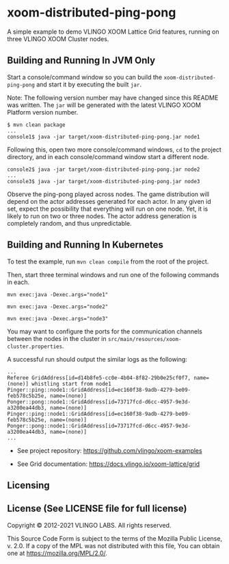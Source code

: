 # xoom-distributed-ping-pong

A simple example to demo VLINGO XOOM Lattice Grid features, running on three VLINGO XOOM Cluster nodes.

## Building and Running In JVM Only

Start a console/command window so you can build the `xoom-distributed-ping-pong` and start it by executing the built `jar`.

Note: The following version number may have changed since this README was written. The `jar` will be generated with the latest
VLINGO XOOM Platform version number.

```
$ mvn clean package
...
console1$ java -jar target/xoom-distributed-ping-pong.jar node1
```

Following this, open two more console/command windows, `cd` to the project directory, and in each console/command window start
a different node.

```
console2$ java -jar target/xoom-distributed-ping-pong.jar node2
...
console3$ java -jar target/xoom-distributed-ping-pong.jar node3
```

Observe the ping-pong played across nodes. The game distribution will depend on the actor addresses generated for each
actor. In any given id set, expect the possibility that everything will run on one node. Yet, it is likely to run on
two or three nodes. The actor address generation is completely random, and thus unpredictable.


## Building and Running In Kubernetes

To test the example, run `mvn clean compile` from the root of the project.

Then, start three terminal windows and run one of the following commands in each.

```
mvn exec:java -Dexec.args="node1"
```
```
mvn exec:java -Dexec.args="node2"
```
```
mvn exec:java -Dexec.args="node3"
```

You may want to configure the ports for the communication channels between the nodes in the cluster in `src/main/resources/xoom-cluster.properties`.

A successful run should output the similar logs as the following:

```
...
Referee GridAddress[id=d14b8fe5-cc0e-4b04-8f82-29b0e25cf0f7, name=(none)] whistling start from node1
Pinger::ping::node1::GridAddress[id=ec160f38-9adb-4279-be09-feb578c5b25e, name=(none)]
Ponger::pong::node1::GridAddress[id=73717fcd-d6cc-4957-9e3d-a3200ea44db3, name=(none)]
Pinger::ping::node1::GridAddress[id=ec160f38-9adb-4279-be09-feb578c5b25e, name=(none)]
Ponger::pong::node1::GridAddress[id=73717fcd-d6cc-4957-9e3d-a3200ea44db3, name=(none)]
...
``` 

- See project repository: https://github.com/vlingo/xoom-examples

- See Grid documentation: https://docs.vlingo.io/xoom-lattice/grid


## Licensing

License (See LICENSE file for full license)
-------------------------------------------
Copyright © 2012-2021 VLINGO LABS. All rights reserved.

This Source Code Form is subject to the terms of the
Mozilla Public License, v. 2.0. If a copy of the MPL
was not distributed with this file, You can obtain
one at https://mozilla.org/MPL/2.0/.
